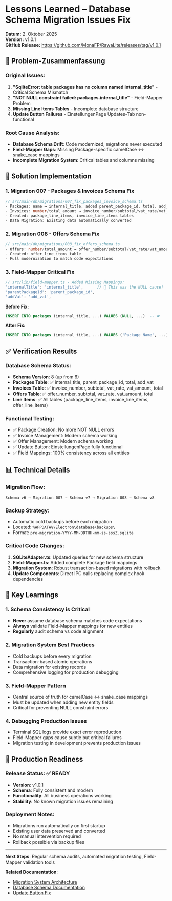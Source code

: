 # Lessons Learned – Database Schema Migration Issues Fix

**Datum:** 2. Oktober 2025  
**Version:** v1.0.1  
**GitHub Release:** https://github.com/MonaFP/RawaLite/releases/tag/v1.0.1

## 🎯 **Problem-Zusammenfassung**

### **Original Issues:**
1. **"SqliteError: table packages has no column named internal_title"** - Critical Schema Mismatch
2. **"NOT NULL constraint failed: packages.internal_title"** - Field-Mapper Problem  
3. **Missing Line Items Tables** - Incomplete database structure
4. **Update Button Failures** - EinstellungenPage Updates-Tab non-functional

### **Root Cause Analysis:**
- **Database Schema Drift**: Code modernized, migrations never executed
- **Field-Mapper Gaps**: Missing Package-specific camelCase ↔ snake_case mappings
- **Incomplete Migration System**: Critical tables and columns missing

## 🔧 **Solution Implementation**

### **1. Migration 007 - Packages & Invoices Schema Fix**
```typescript
// src/main/db/migrations/007_fix_packages_invoice_schema.ts
- Packages: name → internal_title, added parent_package_id, total, add_vat
- Invoices: number/total_amount → invoice_number/subtotal/vat_rate/vat_amount/total  
- Created: package_line_items, invoice_line_items tables
- Data Migration: Existing data automatically converted
```

### **2. Migration 008 - Offers Schema Fix**
```typescript
// src/main/db/migrations/008_fix_offers_schema.ts
- Offers: number/total_amount → offer_number/subtotal/vat_rate/vat_amount/total
- Created: offer_line_items table
- Full modernization to match code expectations
```

### **3. Field-Mapper Critical Fix**
```typescript
// src/lib/field-mapper.ts - Added Missing Mappings:
'internalTitle': 'internal_title',      // 🚨 This was the NULL cause!
'parentPackageId': 'parent_package_id',
'addVat': 'add_vat',
```

**Before Fix:**
```sql
INSERT INTO packages (internal_title, ...) VALUES (NULL, ...)  -- ❌
```

**After Fix:**
```sql
INSERT INTO packages (internal_title, ...) VALUES ('Package Name', ...)  -- ✅
```

## ✅ **Verification Results**

### **Database Schema Status:**
- **Schema Version**: 8 (up from 6)
- **Packages Table**: ✅ internal_title, parent_package_id, total, add_vat
- **Invoices Table**: ✅ invoice_number, subtotal, vat_rate, vat_amount, total  
- **Offers Table**: ✅ offer_number, subtotal, vat_rate, vat_amount, total
- **Line Items**: ✅ All tables (package_line_items, invoice_line_items, offer_line_items)

### **Functional Testing:**
- ✅ Package Creation: No more NOT NULL errors
- ✅ Invoice Management: Modern schema working
- ✅ Offer Management: Modern schema working  
- ✅ Update Button: EinstellungenPage fully functional
- ✅ Field Mappings: 100% consistency across all entities

## 📊 **Technical Details**

### **Migration Flow:**
```
Schema v6 → Migration 007 → Schema v7 → Migration 008 → Schema v8
```

### **Backup Strategy:**
- Automatic cold backups before each migration
- Located: `%APPDATA%\Electron\database\backups\`
- Format: `pre-migration-YYYY-MM-DDTHH-mm-ss-sssZ.sqlite`

### **Critical Code Changes:**
1. **SQLiteAdapter.ts**: Updated queries for new schema structure
2. **Field-Mapper.ts**: Added complete Package field mappings  
3. **Migration System**: Robust transaction-based migrations with rollback
4. **Update Components**: Direct IPC calls replacing complex hook dependencies

## 🎯 **Key Learnings**

### **1. Schema Consistency is Critical**
- **Never** assume database schema matches code expectations
- **Always** validate Field-Mapper mappings for new entities
- **Regularly** audit schema vs code alignment

### **2. Migration System Best Practices**
- Cold backups before every migration
- Transaction-based atomic operations
- Data migration for existing records
- Comprehensive logging for production debugging

### **3. Field-Mapper Pattern**
- Central source of truth for camelCase ↔ snake_case mappings
- Must be updated when adding new entity fields
- Critical for preventing NULL constraint errors

### **4. Debugging Production Issues**
- Terminal SQL logs provide exact error reproduction
- Field-Mapper gaps cause subtle but critical failures
- Migration testing in development prevents production issues

## 🚀 **Production Readiness**

### **Release Status: ✅ READY**
- **Version**: v1.0.1
- **Schema**: Fully consistent and modern
- **Functionality**: All business operations working
- **Stability**: No known migration issues remaining

### **Deployment Notes:**
- Migrations run automatically on first startup
- Existing user data preserved and converted
- No manual intervention required
- Rollback possible via backup files

---

**Next Steps**: Regular schema audits, automated migration testing, Field-Mapper validation tools

**Related Documentation**: 
- [Migration System Architecture](../01-architecture/troubleshooting/active/SQLITE-MIGRATION-ARCHITECTURE.md)
- [Database Schema Documentation](../04-database/solved/SQLITE-DATABASE-SYSTEM.md)
- [Update Button Fix](../00-standards/debugging/solved/LESSONS-LEARNED-update-button-fix.md)